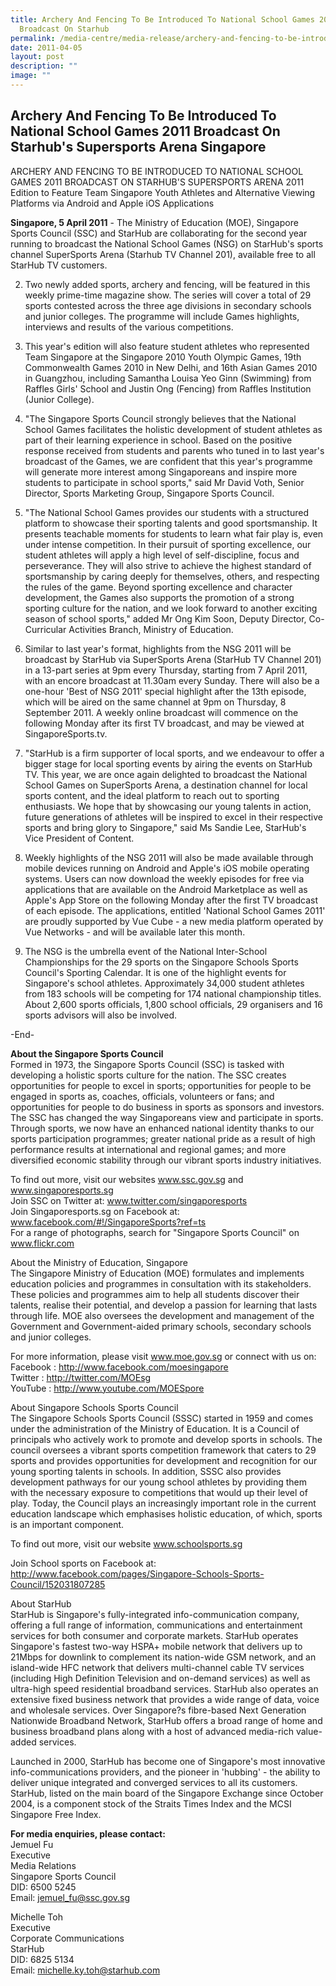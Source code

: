 ```yaml
---
title: Archery And Fencing To Be Introduced To National School Games 2011
  Broadcast On Starhub
permalink: /media-centre/media-release/archery-and-fencing-to-be-introduced-to-national-school-games-2011/
date: 2011-04-05
layout: post
description: ""
image: ""
---
```

## **Archery And Fencing To Be Introduced To National School Games 2011 Broadcast On Starhub's Supersports Arena Singapore**

ARCHERY AND FENCING TO BE INTRODUCED TO NATIONAL SCHOOL GAMES 2011 BROADCAST ON STARHUB'S SUPERSPORTS ARENA
2011 Edition to Feature Team Singapore Youth Athletes and Alternative Viewing Platforms via Android and Apple iOS Applications

**Singapore, 5 April 2011** - The Ministry of Education (MOE), Singapore Sports Council (SSC) and StarHub are collaborating for the second year running to broadcast the National School Games (NSG) on StarHub's sports channel SuperSports Arena (Starhub TV Channel 201), available free to all StarHub TV customers.

2. Two newly added sports, archery and fencing, will be featured in this weekly prime-time magazine show. The series will cover a total of 29 sports contested across the three age divisions in secondary schools and junior colleges. The programme will include Games highlights, interviews and results of the various competitions.

3. This year's edition will also feature student athletes who represented Team Singapore at the Singapore 2010 Youth Olympic Games, 19th Commonwealth Games 2010 in New Delhi, and 16th Asian Games 2010 in Guangzhou, including Samantha Louisa Yeo Ginn (Swimming) from Raffles Girls' School and Justin Ong (Fencing) from Raffles Institution (Junior College).

4. "The Singapore Sports Council strongly believes that the National School Games facilitates the holistic development of student athletes as part of their learning experience in school. Based on the positive response received from students and parents who tuned in to last year's broadcast of the Games, we are confident that this year's programme will generate more interest among Singaporeans and inspire more students to participate in school sports," said Mr David Voth, Senior Director, Sports Marketing Group, Singapore Sports Council.

5. "The National School Games provides our students with a structured platform to showcase their sporting talents and good sportsmanship. It presents teachable moments for students to learn what fair play is, even under intense competition. In their pursuit of sporting excellence, our student athletes will apply a high level of self-discipline, focus and perseverance. They will also strive to achieve the highest standard of sportsmanship by caring deeply for themselves, others, and respecting the rules of the game. Beyond sporting excellence and character development, the Games also supports the promotion of a strong sporting culture for the nation, and we look forward to another exciting season of school sports," added Mr Ong Kim Soon, Deputy Director, Co-Curricular Activities Branch, Ministry of Education.

6. Similar to last year's format, highlights from the NSG 2011 will be broadcast by StarHub via SuperSports Arena (StarHub TV Channel 201) in a 13-part series at 9pm every Thursday, starting from 7 April 2011, with an encore broadcast at 11.30am every Sunday. There will also be a one-hour 'Best of NSG 2011' special highlight after the 13th episode, which will be aired on the same channel at 9pm on Thursday, 8 September 2011. A weekly online broadcast will commence on the following Monday after its first TV broadcast, and may be viewed at SingaporeSports.tv.

7. "StarHub is a firm supporter of local sports, and we endeavour to offer a bigger stage for local sporting events by airing the events on StarHub TV. This year, we are once again delighted to broadcast the National School Games on SuperSports Arena, a destination channel for local sports content, and the ideal platform to reach out to sporting enthusiasts. We hope that by showcasing our young talents in action, future generations of athletes will be inspired to excel in their respective sports and bring glory to Singapore," said Ms Sandie Lee, StarHub's Vice President of Content.

8. Weekly highlights of the NSG 2011 will also be made available through mobile devices running on Android and Apple's iOS mobile operating systems. Users can now download the weekly episodes for free via applications that are available on the Android Marketplace as well as Apple's App Store on the following Monday after the first TV broadcast of each episode. The applications, entitled 'National School Games 2011' are proudly supported by Vue Cube - a new media platform operated by Vue Networks - and will be available later this month.

9. The NSG is the umbrella event of the National Inter-School Championships for the 29 sports on the Singapore Schools Sports Council's Sporting Calendar. It is one of the highlight events for Singapore's school athletes. Approximately 34,000 student athletes from 183 schools will be competing for 174 national championship titles. About 2,600 sports officials, 1,800 school officials, 29 organisers and 16 sports advisors will also be involved.

-End-

**About the Singapore Sports Council**
<br>
Formed in 1973, the Singapore Sports Council (SSC) is tasked with developing a holistic sports culture for the nation. The SSC creates opportunities for people to excel in sports; opportunities for people to be engaged in sports as, coaches, officials, volunteers or fans; and opportunities for people to do business in sports as sponsors and investors. The SSC has changed the way Singaporeans view and participate in sports. Through sports, we now have an enhanced national identity thanks to our sports participation programmes; greater national pride as a result of high performance results at international and regional games; and more diversified economic stability through our vibrant sports industry initiatives.

To find out more, visit our websites www.ssc.gov.sg and www.singaporesports.sg
<br>
Join SSC on Twitter at: www.twitter.com/singaporesports
<br>
Join Singaporesports.sg on Facebook at: www.facebook.com/#!/SingaporeSports?ref=ts
<br>
For a range of photographs, search for "Singapore Sports Council" on www.flickr.com

About the Ministry of Education, Singapore
<br>
The Singapore Ministry of Education (MOE) formulates and implements education policies and programmes in consultation with its stakeholders. These policies and programmes aim to help all students discover their talents, realise their potential, and develop a passion for learning that lasts through life. MOE also oversees the development and management of the Government and Government-aided primary schools, secondary schools and junior colleges.

For more information, please visit www.moe.gov.sg or connect with us on:
<br>
Facebook : http://www.facebook.com/moesingapore
<br>
Twitter : http://twitter.com/MOEsg
<br>
YouTube : http://www.youtube.com/MOESpore

About Singapore Schools Sports Council
<br>
The Singapore Schools Sports Council (SSSC) started in 1959 and comes under the administration of the Ministry of Education. It is a Council of principals who actively work to promote and develop sports in schools. The council oversees a vibrant sports competition framework that caters to 29 sports and provides opportunities for development and recognition for our young sporting talents in schools. In addition, SSSC also provides development pathways for our young school athletes by providing them with the necessary exposure to competitions that would up their level of play. Today, the Council plays an increasingly important role in the current education landscape which emphasises holistic education, of which, sports is an important component.

To find out more, visit our website www.schoolsports.sg

Join School sports on Facebook at: http://www.facebook.com/pages/Singapore-Schools-Sports-Council/152031807285

About StarHub
<br>
StarHub is Singapore's fully-integrated info-communication company, offering a full range of information, communications and entertainment services for both consumer and corporate markets. StarHub operates Singapore's fastest two-way HSPA+ mobile network that delivers up to 21Mbps for downlink to complement its nation-wide GSM network, and an island-wide HFC network that delivers multi-channel cable TV services (including High Definition Television and on-demand services) as well as ultra-high speed residential broadband services. StarHub also operates an extensive fixed business network that provides a wide range of data, voice and wholesale services. Over Singapore?s fibre-based Next Generation Nationwide Broadband Network, StarHub offers a broad range of home and business broadband plans along with a host of advanced media-rich value-added services.

Launched in 2000, StarHub has become one of Singapore's most innovative info-communications providers, and the pioneer in 'hubbing' - the ability to deliver unique integrated and converged services to all its customers. StarHub, listed on the main board of the Singapore Exchange since October 2004, is a component stock of the Straits Times Index and the MCSI Singapore Free Index.

**For media enquiries, please contact:**
<br>Jemuel Fu
<br>Executive
<br>Media Relations
<br>Singapore Sports Council
<br>DID: 6500 5245
<br>Email: [jemuel_fu@ssc.gov.sg](jemuel_fu@ssc.gov.sg)

Michelle Toh
<br>Executive
<br>Corporate Communications
<br>StarHub
<br>DID: 6825 5134
<br>Email: [michelle.ky.toh@starhub.com](michelle.ky.toh@starhub.com)